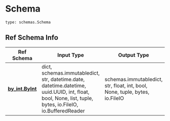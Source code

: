 # Schema
```
type: schemas.Schema
```

## Ref Schema Info
Ref Schema | Input Type | Output Type
---------- | ---------- | -----------
[**by_int.ByInt**](../../../../../../components/schema/by_int.md) | dict, schemas.immutabledict, str, datetime.date, datetime.datetime, uuid.UUID, int, float, bool, None, list, tuple, bytes, io.FileIO, io.BufferedReader | schemas.immutabledict, str, float, int, bool, None, tuple, bytes, io.FileIO

